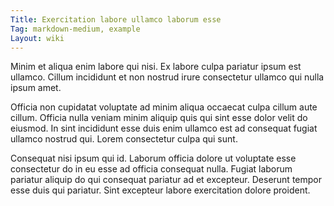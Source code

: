 ```yaml
---
Title: Exercitation labore ullamco laborum esse
Tag: markdown-medium, example
Layout: wiki
---
```

Minim et aliqua enim labore qui nisi. Ex labore culpa pariatur ipsum est ullamco. Cillum incididunt et non nostrud irure consectetur ullamco qui nulla ipsum amet.

Officia non cupidatat voluptate ad minim aliqua occaecat culpa cillum aute cillum. Officia nulla veniam minim aliquip quis qui sint esse dolor velit do eiusmod. In sint incididunt esse duis enim ullamco est ad consequat fugiat ullamco nostrud qui. Lorem consectetur culpa qui sunt.

Consequat nisi ipsum qui id. Laborum officia dolore ut voluptate esse consectetur do in eu esse ad officia consequat nulla. Fugiat laborum pariatur aliquip do qui consequat pariatur ad et excepteur. Deserunt tempor esse duis qui pariatur. Sint excepteur labore exercitation dolore proident.